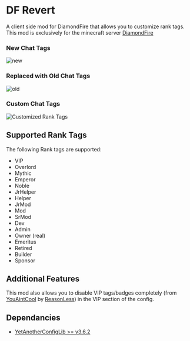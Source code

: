 # DF Revert
A client side mod for DiamondFire that allows you to customize rank tags. This mod is exclusively for the minecraft server [DiamondFire](https://mcdiamondfire.com/)

### New Chat Tags
![new](https://cdn.modrinth.com/data/cached_images/3974d68eb66ba03106bd9bec253081e3f0792589.png)
### Replaced with Old Chat Tags
![old](https://cdn.modrinth.com/data/cached_images/5d210ff4a57f48ad3bbf3df55ad97821438163fe.png)
### Custom Chat Tags
![Customized Rank Tags](https://cdn.modrinth.com/data/cached_images/5fb4989387991c053c7951d76ac5fabed84a30ac.png)

## Supported Rank Tags
The following Rank tags are supported:
- VIP
- Overlord
- Mythic
- Emperor
- Noble
- JrHelper
- Helper
- JrMod
- Mod
- SrMod
- Dev
- Admin
- Owner (real)
- Emeritus
- Retired
- Builder
- Sponsor

## Additional Features
This mod also allows you to disable VIP tags/badges completely (from [YouAintCool](https://github.com/Reasonlesss/YouAintCool) by [ReasonLess](https://github.com/Reasonlesss)) in the VIP section of the config.

## Dependancies
- [YetAnotherConfigLib >= v3.6.2](https://modrinth.com/mod/yacl)


